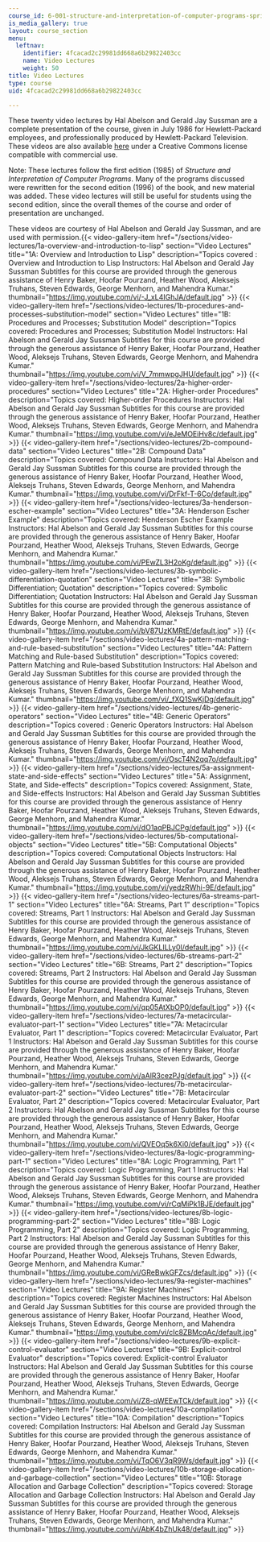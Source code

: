 ```yaml
---
course_id: 6-001-structure-and-interpretation-of-computer-programs-spring-2005
is_media_gallery: true
layout: course_section
menu:
  leftnav:
    identifier: 4fcacad2c29981dd668a6b29822403cc
    name: Video Lectures
    weight: 50
title: Video Lectures
type: course
uid: 4fcacad2c29981dd668a6b29822403cc

---
```


These twenty video lectures by Hal Abelson and Gerald Jay Sussman are a complete presentation of the course, given in July 1986 for Hewlett-Packard employees, and professionally produced by Hewlett-Packard Television. These videos are also available [here](http://groups.csail.mit.edu/mac/classes/6.001/abelson-sussman-lectures/) under a Creative Commons license compatible with commercial use.

Note: These lectures follow the first edition (1985) of _Structure and Interpretation of Computer Programs_. Many of the programs discussed were rewritten for the second edition (1996) of the book, and new material was added. These video lectures will still be useful for students using the second edition, since the overall themes of the course and order of presentation are unchanged.

These videos are courtesy of Hal Abelson and Gerald Jay Sussman, and are used with permission.{{< video-gallery-item href="/sections/video-lectures/1a-overview-and-introduction-to-lisp" section="Video Lectures" title="1A: Overview and Introduction to Lisp" description="Topics covered : Overview and Introduction to Lisp Instructors: Hal Abelson and Gerald Jay Sussman Subtitles for this course are provided through the generous assistance of Henry Baker, Hoofar Pourzand, Heather Wood, Aleksejs Truhans, Steven Edwards, George Menhorn, and Mahendra Kumar." thumbnail="https://img.youtube.com/vi/-J_xL4IGhJA/default.jpg" >}} {{< video-gallery-item href="/sections/video-lectures/1b-procedures-and-processes-substitution-model" section="Video Lectures" title="1B: Procedures and Processes; Substitution Model" description="Topics covered: Procedures and Processes; Substitution Model Instructors: Hal Abelson and Gerald Jay Sussman Subtitles for this course are provided through the generous assistance of Henry Baker, Hoofar Pourzand, Heather Wood, Aleksejs Truhans, Steven Edwards, George Menhorn, and Mahendra Kumar." thumbnail="https://img.youtube.com/vi/V_7mmwpgJHU/default.jpg" >}} {{< video-gallery-item href="/sections/video-lectures/2a-higher-order-procedures" section="Video Lectures" title="2A: Higher-order Procedures" description="Topics covered: Higher-order Procedures Instructors: Hal Abelson and Gerald Jay Sussman Subtitles for this course are provided through the generous assistance of Henry Baker, Hoofar Pourzand, Heather Wood, Aleksejs Truhans, Steven Edwards, George Menhorn, and Mahendra Kumar." thumbnail="https://img.youtube.com/vi/eJeMOEiHv8c/default.jpg" >}} {{< video-gallery-item href="/sections/video-lectures/2b-compound-data" section="Video Lectures" title="2B: Compound Data" description="Topics covered: Compound Data Instructors: Hal Abelson and Gerald Jay Sussman Subtitles for this course are provided through the generous assistance of Henry Baker, Hoofar Pourzand, Heather Wood, Aleksejs Truhans, Steven Edwards, George Menhorn, and Mahendra Kumar." thumbnail="https://img.youtube.com/vi/DrFkf-T-6Co/default.jpg" >}} {{< video-gallery-item href="/sections/video-lectures/3a-henderson-escher-example" section="Video Lectures" title="3A: Henderson Escher Example" description="Topics covered: Henderson Escher Example Instructors: Hal Abelson and Gerald Jay Sussman Subtitles for this course are provided through the generous assistance of Henry Baker, Hoofar Pourzand, Heather Wood, Aleksejs Truhans, Steven Edwards, George Menhorn, and Mahendra Kumar." thumbnail="https://img.youtube.com/vi/PEwZL3H2oKg/default.jpg" >}} {{< video-gallery-item href="/sections/video-lectures/3b-symbolic-differentiation-quotation" section="Video Lectures" title="3B: Symbolic Differentiation; Quotation" description="Topics covered: Symbolic Differentiation; Quotation Instructors: Hal Abelson and Gerald Jay Sussman Subtitles for this course are provided through the generous assistance of Henry Baker, Hoofar Pourzand, Heather Wood, Aleksejs Truhans, Steven Edwards, George Menhorn, and Mahendra Kumar." thumbnail="https://img.youtube.com/vi/bV87UzKMRtE/default.jpg" >}} {{< video-gallery-item href="/sections/video-lectures/4a-pattern-matching-and-rule-based-substitution" section="Video Lectures" title="4A: Pattern Matching and Rule-based Substitution" description="Topics covered: Pattern Matching and Rule-based Substitution Instructors: Hal Abelson and Gerald Jay Sussman Subtitles for this course are provided through the generous assistance of Henry Baker, Hoofar Pourzand, Heather Wood, Aleksejs Truhans, Steven Edwards, George Menhorn, and Mahendra Kumar." thumbnail="https://img.youtube.com/vi/_fXQ1SwKjDg/default.jpg" >}} {{< video-gallery-item href="/sections/video-lectures/4b-generic-operators" section="Video Lectures" title="4B: Generic Operators" description="Topics covered : Generic Operators Instructors: Hal Abelson and Gerald Jay Sussman Subtitles for this course are provided through the generous assistance of Henry Baker, Hoofar Pourzand, Heather Wood, Aleksejs Truhans, Steven Edwards, George Menhorn, and Mahendra Kumar." thumbnail="https://img.youtube.com/vi/OscT4N2qq7o/default.jpg" >}} {{< video-gallery-item href="/sections/video-lectures/5a-assignment-state-and-side-effects" section="Video Lectures" title="5A: Assignment, State, and Side-effects" description="Topics covered: Assignment, State, and Side-effects Instructors: Hal Abelson and Gerald Jay Sussman Subtitles for this course are provided through the generous assistance of Henry Baker, Hoofar Pourzand, Heather Wood, Aleksejs Truhans, Steven Edwards, George Menhorn, and Mahendra Kumar." thumbnail="https://img.youtube.com/vi/dO1aqPBJCPg/default.jpg" >}} {{< video-gallery-item href="/sections/video-lectures/5b-computational-objects" section="Video Lectures" title="5B: Computational Objects" description="Topics covered: Computational Objects Instructors: Hal Abelson and Gerald Jay Sussman Subtitles for this course are provided through the generous assistance of Henry Baker, Hoofar Pourzand, Heather Wood, Aleksejs Truhans, Steven Edwards, George Menhorn, and Mahendra Kumar." thumbnail="https://img.youtube.com/vi/yedzRWhi-9E/default.jpg" >}} {{< video-gallery-item href="/sections/video-lectures/6a-streams-part-1" section="Video Lectures" title="6A: Streams, Part 1" description="Topics covered: Streams, Part 1 Instructors: Hal Abelson and Gerald Jay Sussman Subtitles for this course are provided through the generous assistance of Henry Baker, Hoofar Pourzand, Heather Wood, Aleksejs Truhans, Steven Edwards, George Menhorn, and Mahendra Kumar." thumbnail="https://img.youtube.com/vi/JkGKLILLy0I/default.jpg" >}} {{< video-gallery-item href="/sections/video-lectures/6b-streams-part-2" section="Video Lectures" title="6B: Streams, Part 2" description="Topics covered: Streams, Part 2 Instructors: Hal Abelson and Gerald Jay Sussman Subtitles for this course are provided through the generous assistance of Henry Baker, Hoofar Pourzand, Heather Wood, Aleksejs Truhans, Steven Edwards, George Menhorn, and Mahendra Kumar." thumbnail="https://img.youtube.com/vi/qp05AtXbOP0/default.jpg" >}} {{< video-gallery-item href="/sections/video-lectures/7a-metacircular-evaluator-part-1" section="Video Lectures" title="7A: Metacircular Evaluator, Part 1" description="Topics covered: Metacircular Evaluator, Part 1 Instructors: Hal Abelson and Gerald Jay Sussman Subtitles for this course are provided through the generous assistance of Henry Baker, Hoofar Pourzand, Heather Wood, Aleksejs Truhans, Steven Edwards, George Menhorn, and Mahendra Kumar." thumbnail="https://img.youtube.com/vi/aAlR3cezPJg/default.jpg" >}} {{< video-gallery-item href="/sections/video-lectures/7b-metacircular-evaluator-part-2" section="Video Lectures" title="7B: Metacircular Evaluator, Part 2" description="Topics covered: Metacircular Evaluator, Part 2 Instructors: Hal Abelson and Gerald Jay Sussman Subtitles for this course are provided through the generous assistance of Henry Baker, Hoofar Pourzand, Heather Wood, Aleksejs Truhans, Steven Edwards, George Menhorn, and Mahendra Kumar." thumbnail="https://img.youtube.com/vi/QVEOq5k6Xi0/default.jpg" >}} {{< video-gallery-item href="/sections/video-lectures/8a-logic-programming-part-1" section="Video Lectures" title="8A: Logic Programming, Part 1" description="Topics covered: Logic Programming, Part 1 Instructors: Hal Abelson and Gerald Jay Sussman Subtitles for this course are provided through the generous assistance of Henry Baker, Hoofar Pourzand, Heather Wood, Aleksejs Truhans, Steven Edwards, George Menhorn, and Mahendra Kumar." thumbnail="https://img.youtube.com/vi/rCqMiPk1BJE/default.jpg" >}} {{< video-gallery-item href="/sections/video-lectures/8b-logic-programming-part-2" section="Video Lectures" title="8B: Logic Programming, Part 2" description="Topics covered: Logic Programming, Part 2 Instructors: Hal Abelson and Gerald Jay Sussman Subtitles for this course are provided through the generous assistance of Henry Baker, Hoofar Pourzand, Heather Wood, Aleksejs Truhans, Steven Edwards, George Menhorn, and Mahendra Kumar." thumbnail="https://img.youtube.com/vi/GReBwkGFZcs/default.jpg" >}} {{< video-gallery-item href="/sections/video-lectures/9a-register-machines" section="Video Lectures" title="9A: Register Machines" description="Topics covered: Register Machines Instructors: Hal Abelson and Gerald Jay Sussman Subtitles for this course are provided through the generous assistance of Henry Baker, Hoofar Pourzand, Heather Wood, Aleksejs Truhans, Steven Edwards, George Menhorn, and Mahendra Kumar." thumbnail="https://img.youtube.com/vi/cIc8ZBMcqAc/default.jpg" >}} {{< video-gallery-item href="/sections/video-lectures/9b-explicit-control-evaluator" section="Video Lectures" title="9B: Explicit-control Evaluator" description="Topics covered: Explicit-control Evaluator Instructors: Hal Abelson and Gerald Jay Sussman Subtitles for this course are provided through the generous assistance of Henry Baker, Hoofar Pourzand, Heather Wood, Aleksejs Truhans, Steven Edwards, George Menhorn, and Mahendra Kumar." thumbnail="https://img.youtube.com/vi/Z8-qWEEwTCk/default.jpg" >}} {{< video-gallery-item href="/sections/video-lectures/10a-compilation" section="Video Lectures" title="10A: Compilation" description="Topics covered: Compilation Instructors: Hal Abelson and Gerald Jay Sussman Subtitles for this course are provided through the generous assistance of Henry Baker, Hoofar Pourzand, Heather Wood, Aleksejs Truhans, Steven Edwards, George Menhorn, and Mahendra Kumar." thumbnail="https://img.youtube.com/vi/TqO6V3qR9Ws/default.jpg" >}} {{< video-gallery-item href="/sections/video-lectures/10b-storage-allocation-and-garbage-collection" section="Video Lectures" title="10B: Storage Allocation and Garbage Collection" description="Topics covered: Storage Allocation and Garbage Collection Instructors: Hal Abelson and Gerald Jay Sussman Subtitles for this course are provided through the generous assistance of Henry Baker, Hoofar Pourzand, Heather Wood, Aleksejs Truhans, Steven Edwards, George Menhorn, and Mahendra Kumar." thumbnail="https://img.youtube.com/vi/AbK4bZhUk48/default.jpg" >}}